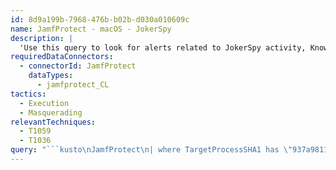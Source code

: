 ```yaml
---
id: 8d9a199b-7968-476b-b02b-d030a010609c
name: JamfProtect - macOS - JokerSpy
description: |
  'Use this query to look for alerts related to JokerSpy activity, Known to use various back doors to deploy spyware on victims' systems in order to perform reconnaissance and for command and control.'
requiredDataConnectors:
  - connectorId: JamfProtect
    dataTypes:
      - jamfprotect_CL
tactics:
  - Execution
  - Masquerading
relevantTechniques:
  - T1059
  - T1036
query: "```kusto\nJamfProtect\n| where TargetProcessSHA1 has \"937a9811b3e5482eb8f96832454723d59229f945\" \n    or TargetProcessSHA1 has \"c7d6ede0f6ac9f060ae53bb1db40a4fbe96f9ceb\"\n    or TargetProcessSHA1 has \"bd8626420ecfd1ab5f4576d83be35edecd8fa70e\"\n    or TargetProcessSHA1 has \"370a0bb4177eeebb2a75651a8addb0477b7d610b\"\n    or TargetProcessSHA1 has \"1ed2c5ee95ab77f8e1c1f5e2bd246589526c6362\"\n    or TargetProcessSHA1 has \"1f99081affd7bef83d44e0072eb860d515893698\"\n    or TargetProcessSHA1 has \"76b790eb3bed4a625250b961a5dda86ca5cd3a11\"\n    or DnsQueryName contains \"git-hub.me\"\n    or DnsQueryName contains \"app.influmarket.org\"\n    or EventMatch contains \"jokerspy_a\"\n```"
---
```


